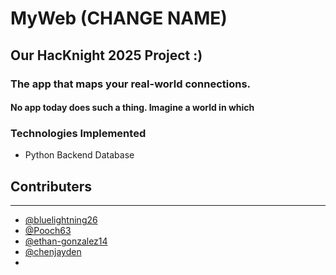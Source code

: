 # MyWeb (CHANGE NAME)

## Our HacKnight 2025 Project :)

### The app that maps your real-world connections.

#### No app today does such a thing. Imagine a world in which

### Technologies Implemented

- Python Backend Database

## Contributers

---

- [@bluelightning26](https://github.com/Bluelightning26)
- [@Pooch63](https://github.com/Pooch63)
- [@ethan-gonzalez14](https://github.com/ethan-gonzalez14)
- [@chenjayden](https://github.com/chenjayden)
-
